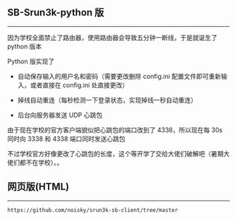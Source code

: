 ## SB-Srun3k-python 版
----------------
因为学校全面禁止了路由器，使用路由器会导致五分钟一断线，于是就诞生了 python 版本

Python 版实现了

- 自动保存输入的用户名和密码（需要更改删除 config.ini 配置文件即可重新输入，或者直接在 config.ini 处直接更改）

- 掉线自动重连（每秒检测一下登录状态，实现掉线一秒自动重连）

- 后台向服务器发送 UDP 心跳包

由于现在学校的官方客户端貌似把心跳包的端口改到了 4338，所以现在每 30s 同时向 3338 和 4338 端口同时发送心跳包

不过学校官方好像更改了心跳包的长度，这个等开学了交给大佬们破解吧（暑期大佬们都不在学校）。。

## 网页版(HTML)
-------------

    https://github.com/noisky/srun3k-sb-client/tree/master

